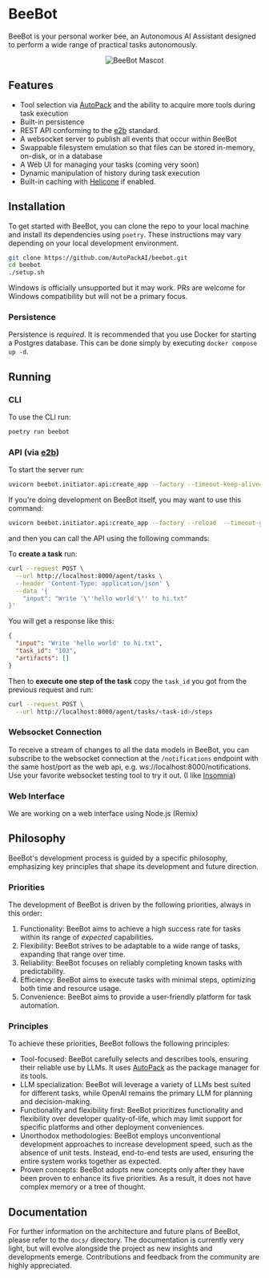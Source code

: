 # BeeBot

BeeBot is your personal worker bee, an Autonomous AI Assistant designed to perform a wide range of practical tasks
autonomously.

<p align="center">
<img src="https://eriklp.com/mascot.png" alt="BeeBot Mascot"  align="center" />
</p>

## Features

- Tool selection via [AutoPack](https://autopack.ai) and the ability to acquire more tools during task execution
- Built-in persistence
- REST API conforming to the [e2b](https://www.e2b.dev/) standard.
- A websocket server to publish all events that occur within BeeBot
- Swappable filesystem emulation so that files can be stored in-memory, on-disk, or in a database
- A Web UI for managing your tasks (coming very soon)
- Dynamic manipulation of history during task execution
- Built-in caching with [Helicone](https://www.helicone.ai/) if enabled.

## Installation

To get started with BeeBot, you can clone the repo to your local machine and install its dependencies using `poetry`.
These instructions may vary depending on your local development environment.

```bash
git clone https://github.com/AutoPackAI/beebot.git
cd beebot
./setup.sh
```

Windows is officially unsupported but it may work. PRs are welcome for Windows compatibility but will not be a primary
focus.

### Persistence

Persistence is _required_. It is recommended that you use Docker for starting a Postgres database. This can be done
simply by executing `docker compose up -d`.

## Running

### CLI

To use the CLI run:

```bash
poetry run beebot
```

### API (via [e2b](https://www.e2b.dev/))

To start the server run:

```bash
uvicorn beebot.initiator.api:create_app --factory --timeout-keep-alive=300
```

If you're doing development on BeeBot itself, you may want to use this command:

```bash
uvicorn beebot.initiator.api:create_app --factory --reload  --timeout-graceful-shutdown=3 --timeout-keep-alive=300
```

and then you can call the API using the following commands:

To **create a task** run:

```bash
curl --request POST \
  --url http://localhost:8000/agent/tasks \
  --header 'Content-Type: application/json' \
  --data '{
	"input": "Write '\''hello world'\'' to hi.txt"
}'
```

You will get a response like this:

```json
{
  "input": "Write 'hello world' to hi.txt",
  "task_id": "103",
  "artifacts": []
}
```

Then to **execute one step of the task** copy the `task_id` you got from the previous request and run:

```bash
curl --request POST \
  --url http://localhost:8000/agent/tasks/<task-id>/steps
```

### Websocket Connection

To receive a stream of changes to all the data models in BeeBot, you can subscribe to the websocket connection at
the `/notifications` endpoint with the same host/port as the web api, e.g. ws://localhost:8000/notifications. Use your
favorite websocket testing tool to try it out. (I like [Insomnia](https://insomnia.rest/))

### Web Interface

We are working on a web interface using Node.js (Remix)

## Philosophy

BeeBot's development process is guided by a specific philosophy, emphasizing key principles that shape its development
and future direction.

### Priorities

The development of BeeBot is driven by the following priorities, always in this order:

1. Functionality: BeeBot aims to achieve a high success rate for tasks within its range of _expected_ capabilities.
2. Flexibility: BeeBot strives to be adaptable to a wide range of tasks, expanding that range over time.
3. Reliability: BeeBot focuses on reliably completing known tasks with predictability.
4. Efficiency: BeeBot aims to execute tasks with minimal steps, optimizing both time and resource usage.
5. Convenience: BeeBot aims to provide a user-friendly platform for task automation.

### Principles

To achieve these priorities, BeeBot follows the following principles:

- Tool-focused: BeeBot carefully selects and describes tools, ensuring their reliable use by LLMs. It
  uses [AutoPack](https://autopack.ai) as the package manager for its tools.
- LLM specialization: BeeBot will leverage a variety of LLMs best suited for different tasks, while OpenAI remains the
  primary LLM for planning and decision-making.
- Functionality and flexibility first: BeeBot prioritizes functionality and flexibility over developer quality-of-life,
  which may limit support for specific platforms and other deployment conveniences.
- Unorthodox methodologies: BeeBot employs unconventional development approaches to increase development speed, such as
  the absence of unit tests. Instead, end-to-end tests are used, ensuring the entire system works together as expected.
- Proven concepts: BeeBot adopts new concepts only after they have been proven to enhance its five priorities.
  As a result, it does not have complex memory or a tree of thought.

## Documentation

For further information on the architecture and future plans of BeeBot, please refer to the `docs/` directory. The
documentation is currently very light, but will evolve alongside the project as new insights and developments emerge.
Contributions and feedback from the community are highly appreciated.

